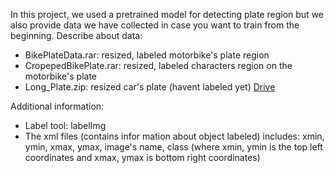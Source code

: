 In this project, we used a pretrained model for detecting plate region but we also provide data we have collected in case you want to train from the beginning.
Describe about data:
- BikePlateData.rar: resized, labeled motorbike's plate region
- CropepedBikePlate.rar: resized, labeled characters region on the motorbike's plate
- Long_Plate.zip: resized car's plate (havent labeled yet)
[Drive](https://drive.google.com/drive/folders/1YPRF39bOD23bnDKd3WI--ND5SFoM_aZt?usp=sharing)

Additional information:
- Label tool: labelImg
- The xml files (contains infor mation about object labeled) includes: xmin, ymin, xmax, ymax, image's name, class 
(where xmin, ymin is the top left coordinates and xmax, ymax is bottom right coordinates)
